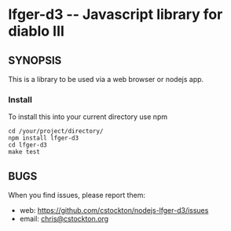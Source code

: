 lfger-d3 -- Javascript library for diablo III
==============================

## SYNOPSIS

This is a library to be used via a web browser or nodejs app.

### Install

To install this into your current directory use npm

    cd /your/project/directory/
    npm install lfger-d3
    cd lfger-d3
    make test

## BUGS

When you find issues, please report them:

* web:
  <https://github.com/cstockton/nodejs-lfger-d3/issues>
* email:
  <chris@cstockton.org>